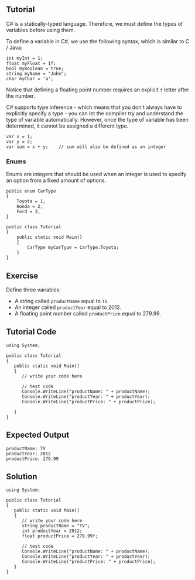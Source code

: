 Tutorial
--------

C# is a statically-typed language. Therefore, we must define the types of variables before using them.

To define a variable in C#, we use the following syntax, which is similar to C / Java:

    int myInt = 1;
    float myFloat = 1f;
    bool myBoolean = true;
    string myName = "John";
    char myChar = 'a';

Notice that defining a floating point number requires an explicit `f` letter after the number.

C# supports type inference - which means that you don't always have to explicitly specify a type - you
can let the compiler try and understand the type of variable automatically. However, once the type of variable
has been determined, it cannot be assigned a different type.

    var x = 1;
    var y = 2;
    var sum = x + y;    // sum will also be defined as an integer

### Enums

Enums are integers that should be used when an integer is used to specify an option from a fixed amount of options.

    public enum CarType
    {
        Toyota = 1,
        Honda = 2,
        Ford = 3,
    }

    public class Tutorial
    {
        public static void Main()
        {
            CarType myCarType = CarType.Toyota;
        }
    }


Exercise
--------

Define three variables:

* A string called `productName` equal to `TV`.
* An integer called `productYear` equal to 2012.
* A floating point number called `productPrice` equal to 279.99.

Tutorial Code
-------------

    using System;

    public class Tutorial
    {
       public static void Main()
       {
          // write your code here

          // test code
          Console.WriteLine("productName: " + productName);
          Console.WriteLine("productYear: " + productYear);
          Console.WriteLine("productPrice: " + productPrice);

       }
    }


Expected Output
---------------

    productName: TV
    productYear: 2012
    productPrice: 279.99

Solution
--------

    using System;

    public class Tutorial
    {
       public static void Main()
       {
          // write your code here
          string productName = "TV";
          int productYear = 2012;
          float productPrice = 279.99f;

          // test code
          Console.WriteLine("productName: " + productName);
          Console.WriteLine("productYear: " + productYear);
          Console.WriteLine("productPrice: " + productPrice);
       }
    }

